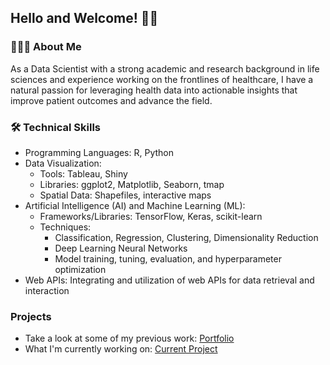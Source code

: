 ## Hello and Welcome! 👋🏼

### 👨🏻‍💻 About Me
As a Data Scientist with a strong academic and research background in life sciences and experience working on the frontlines of healthcare, I have a natural passion for leveraging health data into actionable insights that improve patient outcomes and advance the field. 

### 🛠️ Technical Skills
* Programming Languages: R, Python
* Data Visualization:
  * Tools: Tableau, Shiny
  * Libraries: ggplot2, Matplotlib, Seaborn, tmap
  * Spatial Data: Shapefiles, interactive maps
* Artificial Intelligence (AI) and Machine Learning (ML):
  * Frameworks/Libraries: TensorFlow, Keras, scikit-learn
  * Techniques:
    * Classification, Regression, Clustering, Dimensionality Reduction
    * Deep Learning Neural Networks
    * Model training, tuning, evaluation, and hyperparameter optimization
* Web APIs: Integrating and utilization of web APIs for data retrieval and interaction

### Projects
* Take a look at some of my previous work: [Portfolio](https://github.com/SEugley/portfolio/previous_work)
* What I'm currently working on: [Current Project](https://github.com/SEugley/portfolio/current_project/)
